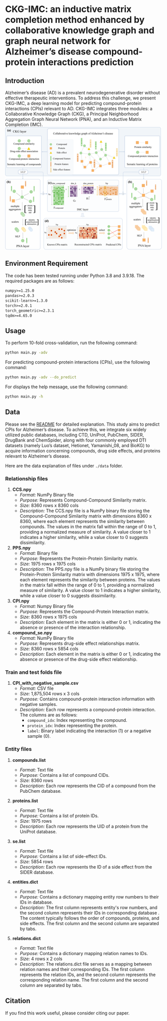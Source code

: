 # CKG-IMC: an inductive matrix completion method enhanced by collaborative knowledge graph and graph neural network for Alzheimer’s disease compound-protein interactions prediction
## Introduction
Alzheimer’s disease (AD) is a prevalent neurodegenerative disorder without effective therapeutic interventions. To address this challenge, we present CKG-IMC, a deep learning model for predicting compound-protein interactions (CPIs) relevant to AD. CKG-IMC integrates three modules: a Collaborative Knowledge Graph (CKG), a Principal Neighborhood Aggregation Graph Neural Network (PNA), and an Inductive Matrix Completion (IMC).
![](./src/fig.jpg)


## Environment Requirement
The code has been tested running under Python 3.8 and 3.9.18. The required packages are as follows:
```
numpy>=1.25.0
pandas>=2.0.3
scikit-learn>=1.3.0
torch>=2.0.1
torch_geometric>=2.3.1
tqdm>=4.65.0
```
## Usage
To perform 10-fold cross-validation, run the following command:
```bash
python main.py -adv
```

For predicting compound-protein interactions (CPIs), use the following command:
```bash
python main.py -adv --do_predict
```
For displays the help message, use the following command:
```bash
python main.py -h
```
## Data
Please see the [README](./data/README.md) for detailed explanation.
This study aims to predict CPIs for Alzheimer’s disease. To achieve this, we integrate six widely utilized public databases, including CTD, UniProt, PubChem, SIDER, DrugBank and ChemSpider, along with four commonly employed DTI datasets (namely Luo’s dataset, Hetionet, Yamanishi_08, and BioKG) to acquire information concerning compounds, drug side effects, and proteins relevant to Alzheimer’s disease.

Here are the data explanation of files under `./data` folder.
### Relationship files
1. **CCS.npy**
   - *Format:* NumPy Binary file
   - *Purpose:* Represents Compound-Compound Similarity matrix.
   - *Size:* 8360 rows x 8360 cols 
   - *Description:* The CCS.npy file is a NumPy binary file storing the Compound-Compound Similarity matrix with dimensions 8360 x 8360, where each element represents the similarity between compounds. The values in the matrix fall within the range of 0 to 1, providing a normalized measure of similarity. A value closer to 1 indicates a higher similarity, while a value closer to 0 suggests dissimilarity.
2. **PPS.npy**
   - *Format:* Binary file
   - *Purpose:* Represents the Protein-Protein Similarity matrix.
   - *Size:* 1975 rows x 1975 cols 
   - *Description:* The PPS.npy file is a NumPy binary file storing the Protein-Protein Similarity matrix with dimensions 1975 x 1975, where each element represents the similarity between proteins. The values in the matrix fall within the range of 0 to 1, providing a normalized measure of similarity. A value closer to 1 indicates a higher similarity, while a value closer to 0 suggests dissimilarity.
3. **CPI.npy**
   - *Format:* Numpy Binary file
   - *Purpose:* Represents the Compound-Protein Interaction matrix.
   - *Size:* 8360 rows x 1975 cols
   - *Description:* Each element in the matrix is either 0 or 1, indicating the absence or presence of the interaction relationship.
4. **compound_se.npy**
   - *Format:* NumPy Binary file
   - *Purpose:* Represents drug-side effect relationships matrix.
   - *Size:* 8360 rows x 5854 cols
   - *Description:* Each element in the matrix is either 0 or 1, indicating the absence or presence of the drug-side effect relationship.


### Train and test folds file
1. **CPI_with_negative_sample.csv**
   - *Format:* CSV file
   - *Size:* 1,875,504 rows x 3 cols
   - *Purpose:* Contains compound-protein interaction information with negative samples.
   - *Description:* Each row represents a compound-protein interaction. The columns are as follows:
      - `compound_idx`: Index representing the compound.
      - `protein_idx`: Index representing the protein.
      - `label`: Binary label indicating the interaction (1) or a negative sample (0).
### Entity files
1. **compounds.list**
   - *Format:* Text file
   - *Purpose:* Contains a list of compound CIDs.
   - *Size:* 8360 rows
   - *Description:* Each row represents the CID of a compound from the PubChem database.

2. **proteins.list**
   - *Format:* Text file
   - *Purpose:* Contains a list of protein IDs.
   - *Size:* 1975 rows
   - *Description:* Each row represents the UID of a protein from the UniProt database.

3. **se.list**
    - *Format:* Text file
    - *Purpose:* Contains a list of side-effect IDs.
    - *Size:* 5854 rows
    - *Description:* Each row represents the ID of a side effect from the SIDER database.

4. **entities.dict**
   - *Format:* Text file
   - *Purpose:* Contains a dictionary mapping entity row numbers to their IDs in database.
   - *Description:* The first column represents entity's row numbers, and the second column represents their IDs in corresponding database . The content typically follows the order of compounds, proteins, and side effects. The first column and the second column are separated by tabs. 

5. **relations.dict**
   - *Format:* Text file
   - *Purpose:* Contains a dictionary mapping relation names to IDs.
   - *Size:* 4 rows x 2 cols
   - *Description:* The relations.dict file serves as a mapping between relation names and their corresponding IDs. The first column represents the relation IDs, and the second column represents the corresponding relation name. The first column and the second column are separated by tabs.  
## Citation
If you find this work useful, please consider citing our paper.

